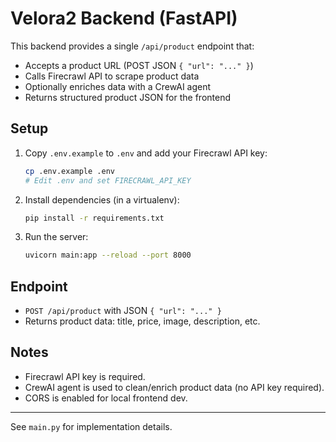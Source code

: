 # Velora2 Backend (FastAPI)

This backend provides a single `/api/product` endpoint that:
- Accepts a product URL (POST JSON `{ "url": "..." }`)
- Calls Firecrawl API to scrape product data
- Optionally enriches data with a CrewAI agent
- Returns structured product JSON for the frontend

## Setup

1. Copy `.env.example` to `.env` and add your Firecrawl API key:
   ```sh
   cp .env.example .env
   # Edit .env and set FIRECRAWL_API_KEY
   ```
2. Install dependencies (in a virtualenv):
   ```sh
   pip install -r requirements.txt
   ```
3. Run the server:
   ```sh
   uvicorn main:app --reload --port 8000
   ```

## Endpoint

- `POST /api/product` with JSON `{ "url": "..." }`
- Returns product data: title, price, image, description, etc.

## Notes
- Firecrawl API key is required.
- CrewAI agent is used to clean/enrich product data (no API key required).
- CORS is enabled for local frontend dev.

---

See `main.py` for implementation details.
